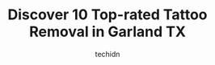 ---
layout: ampstory
image: https://i0.wp.com/www.depkes.org/wp-content/uploads/2023/06/tattoo-removal-0-in-garland-tx-1685872760.jpeg?resize=640,853
author: techidn
featured: false
description: Discover the impressive array of Tattoo Removal options in Garland TX, where you can find 10 of the largest Tattoo Removal establishments in the area. From renowned classics to hidden gems, 
title: Discover 10 Top-rated Tattoo Removal in Garland TX
cover:
   title: Discover 10 Top-rated Tattoo Removal in Garland TX
   subtitle: Rickpate
   background: https://www.depkes.org/wp-content/uploads/2023/06/tattoo-removal-0-in-garland-tx-1685872760.jpeg

pages: 
 - layout: thirds
   top: <h1>#1 Removery Tattoo Removal & Fading</h1>
   bottom: "<p>Im super happy with my experience thus far at Removery. Im having three tattoos removed and am already seeing drastic results on my third session. I originally paid</p>"
   background: https://www.depkes.org/wp-content/uploads/2023/06/tattoo-removal-1-in-garland-tx-1685872760.jpeg
   backgroundblur: true
 - layout: thirds
   top: <h1>#2 Ideal Image Garland</h1>
   bottom: "<p>Wonderful Staff! Eve helped me out with some problems from my last injections (different location) and smoothed them out for me as well as giving me the shape of my dream</p>"
   background: https://www.depkes.org/wp-content/uploads/2023/06/tattoo-removal-2-in-garland-tx-1685872760.png
   cta:
      link: https://www.depkes.org/blog/discover-10-top-rated-tattoo-removal-in-garland-tx/
      text: Discover 10 Top-rated Tattoo Removal in Garland TX
 - layout: thirds
   top: <h1>#3 Rock Ink Tattoos</h1>
   bottom: "<p>316 Main St Suite 200, Garland, TX 75040, United States</p>"
   background: https://www.depkes.org/wp-content/uploads/2023/06/tattoo-removal-3-in-garland-tx-1685872761.jpeg
   cta:
      link: https://www.depkes.org/blog/discover-10-top-rated-tattoo-removal-in-garland-tx/
      text: Discover 10 Top-rated Tattoo Removal in Garland TX
 - layout: thirds
   top: <h1>#4 Shipers Laser Tattoo Removal Center Dallas</h1>
   bottom: "<p>101 W McDermott Dr, Allen, TX 75013, United States</p>"
   background: https://images.unsplash.com/photo-1527067829737-402993088e6b?ixlib=rb-4.0.3&ixid=MnwxMjA3fDB8MHxwaG90by1wYWdlfHx8fGVufDB8fHx8&auto=format&fit=crop&w=640&h=853&q=80
   cta:
      link: https://www.depkes.org/blog/discover-10-top-rated-tattoo-removal-in-garland-tx/
      text: Discover 10 Top-rated Tattoo Removal in Garland TX
 - layout: thirds
   top: <h1>#5 Removery Tattoo Removal & Fading</h1>
   bottom: "<p>9300 John Hickman Pkwy Building 10, Suite 1004, Frisco, TX 75035, United States</p>"
   background: https://images.unsplash.com/photo-1515405295579-ba7b45403062?ixlib=rb-4.0.3&ixid=MnwxMjA3fDB8MHxwaG90by1wYWdlfHx8fGVufDB8fHx8&auto=format&fit=crop&w=640&h=853&q=80
   cta:
      link: https://www.depkes.org/blog/discover-10-top-rated-tattoo-removal-in-garland-tx/
      text: Discover 10 Top-rated Tattoo Removal in Garland TX
 - layout: thirds
   top: <h1>#6 LaserAway</h1>
   bottom: "<p>8060 Park Ln Ste 110, Dallas, TX 75231, United States</p>"
   background: https://images.unsplash.com/photo-1540457036297-448b6b99e91c?ixlib=rb-4.0.3&ixid=MnwxMjA3fDB8MHxwaG90by1wYWdlfHx8fGVufDB8fHx8&auto=format&fit=crop&w=640&h=853&q=80
   cta:
      link: https://www.depkes.org/blog/discover-10-top-rated-tattoo-removal-in-garland-tx/
      text: Discover 10 Top-rated Tattoo Removal in Garland TX
 - layout: thirds
   top: <h1>#7 National Laser Institute Med Spa</h1>
   bottom: "<p>3850 W Northwest Hwy Suite 1100, Dallas, TX 75220, United States</p>"
   background: https://images.unsplash.com/photo-1620421680010-0766ff230392?ixlib=rb-4.0.3&ixid=MnwxMjA3fDB8MHxwaG90by1wYWdlfHx8fGVufDB8fHx8&auto=format&fit=crop&w=640&h=853&q=80
   cta:
      link: https://www.depkes.org/blog/discover-10-top-rated-tattoo-removal-in-garland-tx/
      text: Discover 10 Top-rated Tattoo Removal in Garland TX
 - layout: thirds
   middle: Continue reading...
   background: https://images.unsplash.com/photo-1604871000636-074fa5117945?ixlib=rb-4.0.3&ixid=MnwxMjA3fDB8MHxwaG90by1wYWdlfHx8fGVufDB8fHx8&auto=format&fit=crop&w=640&h=853&q=80
   cta:
      link: https://www.depkes.org/blog/discover-10-top-rated-tattoo-removal-in-garland-tx/
      text: Discover 10 Top-rated Tattoo Removal in Garland TX
      
---